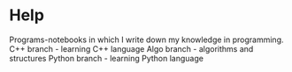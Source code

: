 # Help
Programs-notebooks in which I write down my knowledge in programming.
C++ branch - learning C++ language
Algo branch - algorithms and structures
Python branch - learning Python language

